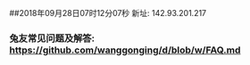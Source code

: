 ##2018年09月28日07时12分07秒 新址: 142.93.201.217
### 兔友常见问题及解答: https://github.com/wanggonging/d/blob/w/FAQ.md

